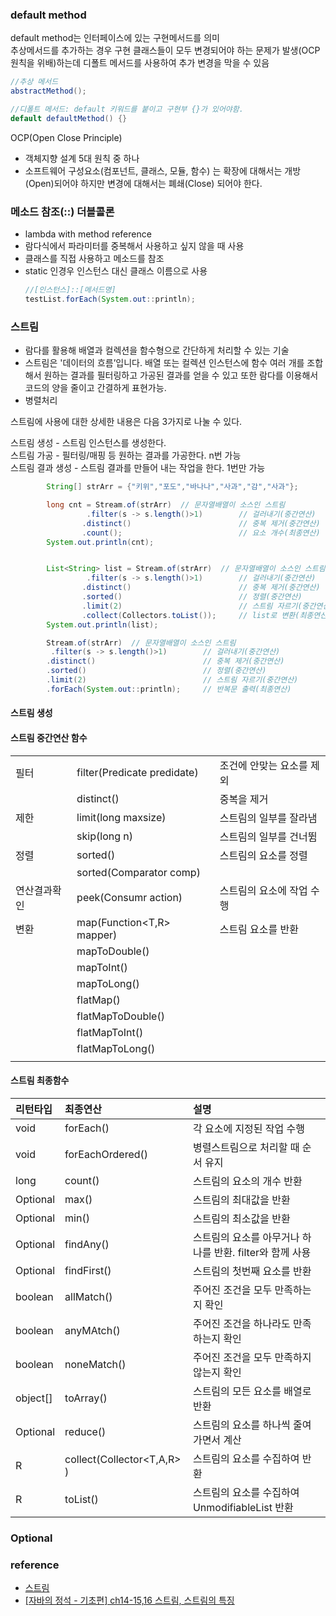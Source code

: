 ### default method

default method는 인터페이스에 있는 구현메서드를 의미  
추상메서드를 추가하는 경우 구현 클래스들이 모두 변경되어야 하는 문제가 발생(OCP 원칙을 위배)하는데 디폴트 메서드를 사용하여 추가 변경을 막을 수 있음

```java
//추상 메서드
abstractMethod();

//디폴트 메서드: default 키워드를 붙이고 구현부 {}가 있어야함.
default defaultMethod() {}
```

OCP(Open Close Principle)

- 객체지향 설계 5대 원칙 중 하나
- 소프트웨어 구성요소(컴포넌트, 클래스, 모듈, 함수) 는 확장에 대해서는 개방(Open)되어야 하지만 변경에 대해서는 폐쇄(Close) 되어야 한다.

### 메소드 참조(::) 더블콜론

- lambda with method reference
- 람다식에서 파라미터를 중복해서 사용하고 싶지 않을 때 사용
- 클래스를 직접 사용하고 메소드를 참조
- static 인경우 인스턴스 대신 클래스 이름으로 사용
  ```java
  //[인스턴스]::[메서드명]
  testList.forEach(System.out::println);
  ```

### 스트림

- 람다를 활용해 배열과 컬렉션을 함수형으로 간단하게 처리할 수 있는 기술
- 스트림은 '데이터의 흐름’입니다. 배열 또는 컬렉션 인스턴스에 함수 여러 개를 조합해서 원하는 결과를 필터링하고 가공된 결과를 얻을 수 있고 또한 람다를 이용해서 코드의 양을 줄이고 간결하게 표현가능.
- 병렬처리

스트림에 사용에 대한 상세한 내용은 다음 3가지로 나눌 수 있다.

스트림 생성 - 스트림 인스턴스를 생성한다.  
스트림 가공 - 필터링/매핑 등 원하는 결과를 가공한다. n번 가능  
스트림 결과 생성 - 스트림 결과를 만들어 내는 작업을 한다. 1번만 가능

```java
		String[] strArr = {"키위","포도","바나나","사과","감","사과"};

		long cnt = Stream.of(strArr)  // 문자열배열이 소스인 스트림
				 .filter(s -> s.length()>1)        // 걸러내기(중간연산)
				.distinct()                        // 중복 제거(중간연산)
				.count();                          // 요소 개수(최종연산)
		System.out.println(cnt);


		List<String> list = Stream.of(strArr)  // 문자열배열이 소스인 스트림
				 .filter(s -> s.length()>1)        // 걸러내기(중간연산)
				.distinct()                        // 중복 제거(중간연산)
				.sorted()                          // 정렬(중간연산)
				.limit(2)                          // 스트림 자르기(중간연산)
				.collect(Collectors.toList());     // list로 변환(최종연산)
		System.out.println(list);

		Stream.of(strArr)  // 문자열배열이 소스인 스트림
		 .filter(s -> s.length()>1)        // 걸러내기(중간연산)
		.distinct()                        // 중복 제거(중간연산)
		.sorted()                          // 정렬(중간연산)
		.limit(2)                          // 스트림 자르기(중간연산)
		.forEach(System.out::println);     // 반복문 출력(최종연산)
```

#### 스트림 생성

#### 스트림 중간연산 함수

|              |                                |                           |
| :----------- | :----------------------------- | :------------------------ |
| 필터         | filter(Predicate<T> predidate) | 조건에 안맞는 요소를 제외 |
|              | distinct()                     | 중복을 제거               |
| 제한         | limit(long maxsize)            | 스트림의 일부를 잘라냄    |
|              | skip(long n)                   | 스트림의 일부를 건너뜀    |
| 정렬         | sorted()                       | 스트림의 요소를 정렬      |
|              | sorted(Comparator<T> comp)     |                           |
| 연산결과확인 | peek(Consumr<T> action)        | 스트림의 요소에 작업 수행 |
| 변환         | map(Function<T,R> mapper)      | 스트림 요소를 반환        |
|              | mapToDouble()                  |                           |
|              | mapToInt()                     |                           |
|              | mapToLong()                    |                           |
|              | flatMap()                      |                           |
|              | flatMapToDouble()              |                           |
|              | flatMapToInt()                 |                           |
|              | flatMapToLong()                |                           |
|              |                                |                           |

#### 스트림 최종함수

| 리턴타입    | 최종연산                   | 설명                                                     |
| :---------- | :------------------------- | :------------------------------------------------------- |
| void        | forEach()                  | 각 요소에 지정된 작업 수행                               |
| void        | forEachOrdered()           | 병렬스트림으로 처리할 때 순서 유지                       |
| long        | count()                    | 스트림의 요소의 개수 반환                                |
| Optional<T> | max()                      | 스트림의 최대값을 반환                                   |
| Optional<T> | min()                      | 스트림의 최소값을 반환                                   |
| Optional<T> | findAny()                  | 스트림의 요소를 아무거나 하나를 반환. filter와 함께 사용 |
| Optional<T> | findFirst()                | 스트림의 첫번째 요소를 반환                              |
| boolean     | allMatch()                 | 주어진 조건을 모두 만족하는지 확인                       |
| boolean     | anyMAtch()                 | 주어진 조건을 하나라도 만족하는지 확인                   |
| boolean     | noneMatch()                | 주어진 조건을 모두 만족하지 않는지 확인                  |
| object[]    | toArray()                  | 스트림의 모든 요소를 배열로 반환                         |
| Optional<T> | reduce()                   | 스트림의 요소를 하나씩 줄여가면서 계산                   |
| R           | collect(Collector<T,A,R> ) | 스트림의 요소를 수집하여 반환                            |
| R           | toList()                   | 스트림의 요소를 수집하여 UnmodifiableList 반환           |

### Optional

### reference

- [스트림](<(https://futurecreator.github.io/2018/08/26/java-8-streams/)>)
- [[자바의 정석 - 기초편] ch14-15,16 스트림, 스트림의 특징](https://www.youtube.com/watch?v=7Kyf4mMjbTQ&list=PLW2UjW795-f6xWA2_MUhEVgPauhGl3xIp&index=165&ab_channel=%EB%82%A8%EA%B6%81%EC%84%B1%EC%9D%98%EC%A0%95%EC%84%9D%EC%BD%94%EB%94%A9)
